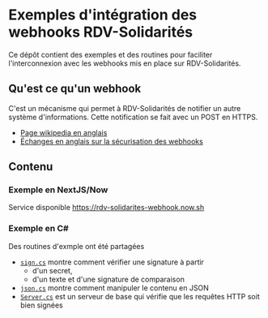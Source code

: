# Exemples d'intégration des webhooks RDV-Solidarités

Ce dépôt contient des exemples et des routines pour faciliter l'interconnexion avec les webhooks mis en place sur RDV-Solidarités.

## Qu'est ce qu'un webhook

C'est un mécanisme qui permet à RDV-Solidarités de notifier un autre système d'informations.
Cette notification se fait avec un POST en HTTPS.

- [Page wikipedia en anglais](https://en.wikipedia.org/wiki/Webhook)
- [Échanges en anglais sur la sécurisation des webhooks](https://github.com/OWASP/CheatSheetSeries/issues/357)

## Contenu

### Exemple en NextJS/Now

Service disponible https://rdv-solidarites-webhook.now.sh


### Exemple en C#

Des routines d'exmple ont été partagées

- [`sign.cs`](c-sharp/sign.cs) montre comment vérifier une signature à partir
  - d'un secret,
  - d'un texte et
  d'une signature de comparaison
- [`json.cs`](c-sharp/json.cs) montre comment manipuler le contenu en JSON
- [`Server.cs`](c-sharp/Server.cs) est un serveur de base qui vérifie que les requêtes HTTP soit bien signées
